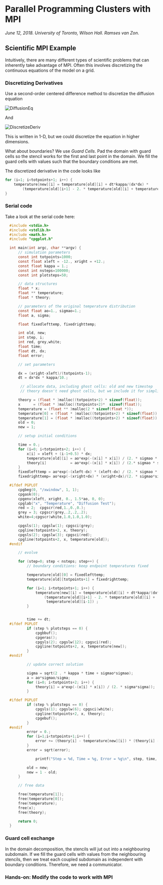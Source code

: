 # Parallel Programming Clusters with MPI
*June 12, 2018. University of Toronto, Wilson Hall. Ramses van Zon*.


## Scientific MPI Example
Intuitively, there are many different types of scientific problems that can inherently take advantage of MPI. Often this involves discretizing the continuous equations of the model on a grid.

### Discretizing Derivatives
Use a second-order centered difference method to discretize the diffusion equation

![DiffusionEq](https://latex.codecogs.com/gif.latex?\frac{\partial&space;T}{\partial&space;t}&space;=&space;K&space;\frac{\partial^2&space;T}{\partial&space;x^2})

And

![DiscretizeDeriv](https://latex.codecogs.com/gif.latex?\frac{\partial^2&space;T}{\partial&space;x^2}&space;\approx&space;\frac{T_{i&plus;1}&space;-&space;2T_{i}&space;&plus;&space;T_{i-1}}{\Delta&space;x^2})

This is written in 1-D, but we could discretize the equation in higher dimensions.

What about boundaries? We use *Guard Cells*. Pad the domain with guard cells so the stencil works for the first and last point in the domain. We fill the guard cells with values such that the boundary conditions are met.

The discretized derivative in the code looks like

```C
for (i=1; i<totpoints+1; i++) {
    temperature[new][i] = temperature[old][i] + dt*kappa/(dx*dx) *
        (temperature[old][i+1] - 2. * temperature[old][i] + temperature[old][i-1]) ;
}
```

### Serial code
Take a look at the serial code here:

```C
  #include <stdio.h>
  #include <stdlib.h>
  #include <math.h>
  #include "cpgplot.h"

  int main(int argc, char **argv) {
      // simulation parameters
      const int totpoints=1000;
      const float xleft = -12., xright = +12.;
      const float kappa = 1.;
      const int nsteps=100000;
      const int plotsteps=50;

      // data structures
      float * x;
      float ** temperature;
      float * theory;

      // parameters of the original temperature distribution
      const float ao=1., sigmao=1.;
      float a, sigma;

      float fixedlefttemp, fixedrighttemp;

      int old, new;
      int step, i;
      int red, grey,white;
      float time;
      float dt, dx;
      float error;

      // set parameters

      dx = (xright-xleft)/(totpoints-1);
      dt = dx*dx * kappa/10.;

       // allocate data, including ghost cells: old and new timestep
       // theory doesn't need ghost cells, but we include it for simplicity

      theory = (float * )malloc((totpoints+2) * sizeof(float));
      x      = (float * )malloc((totpoints+2)*  sizeof(float));
      temperature = (float ** )malloc(2 * sizeof(float *));
      temperature[0] = (float * )malloc((totpoints+2) * sizeof(float));
      temperature[1] = (float * )malloc((totpoints+2) * sizeof(float));
      old = 0;
      new = 1;

      // setup initial conditions

      time = 0.;
      for (i=0; i<totpoints+2; i++) {
          x[i] = xleft + (i-1+0.5) * dx;
          temperature[old][i] = ao*exp(-(x[i] * x[i]) / (2. * sigmao * sigmao));
          theory[i]           = ao*exp(-(x[i] * x[i]) / (2.* sigmao * sigmao));
      }
      fixedlefttemp = ao*exp(-(xleft-dx) * (xleft-dx) / (2. * sigmao * sigmao));
      fixedrighttemp= ao*exp(-(xright+dx) * (xright+dx)/(2. * sigmao*sigmao));

  #ifdef PGPLOT
      cpgbeg(0, "/xwindow", 1, 1);
      cpgask(0);
      cpgenv(xleft, xright, 0., 1.5*ao, 0, 0);
      cpglab("x", "Temperature", "Diffusion Test");
      red = 2;  cpgscr(red,1.,0.,0.);
      grey = 3; cpgscr(grey,.2,.2,.2);
      white=4;cpgscr(white,1.0,1.0,1.0);

      cpgsls(1); cpgslw(1); cpgsci(grey);
      cpgline(totpoints+2, x, theory);
      cpgsls(2); cpgslw(3); cpgsci(red);
      cpgline(totpoints+2, x, temperature[old]);
  #endif

      // evolve

      for (step=0; step < nsteps; step++) {
          // boundary conditions: keep endpoint temperatures fixed

          temperature[old][0] = fixedlefttemp;
          temperature[old][totpoints+1] = fixedrighttemp;

          for (i=1; i<totpoints+1; i++) {
              temperature[new][i] = temperature[old][i] + dt*kappa/(dx*dx) *
                  (temperature[old][i+1] - 2. * temperature[old][i] +
                   temperature[old][i-1]) ;
          }


          time += dt;
  #ifdef PGPLOT
          if (step % plotsteps == 0) {
              cpgbbuf();
              cpgeras();
              cpgsls(2); cpgslw(12); cpgsci(red);
              cpgline(totpoints+2, x, temperature[new]);
          }
  #endif

          // update correct solution

          sigma = sqrt(2 . * kappa * time + sigmao*sigmao);
          a = ao*sigmao/sigma;
          for (i=0; i<totpoints+2; i++) {
              theory[i] = a*exp(-(x[i] * x[i]) / (2. * sigma*sigma));
          }

  #ifdef PGPLOT
          if (step % plotsteps == 0) {
              cpgsls(1); cpgslw(6); cpgsci(white);
              cpgline(totpoints+2, x, theory);
              cpgebuf();
          }
  #endif
          error = 0.;
          for (i=1;i<totpoints+1;i++) {
              error += (theory[i] - temperature[new][i]) * (theory[i] - temperature[new][i]);
          }
          error = sqrt(error);

              printf("Step = %d, Time = %g, Error = %g\n", step, time, error);

          old = new;
          new = 1 - old;
      }

      // free data

      free(temperature[1]);
      free(temperature[0]);
      free(temperature);
      free(x);
      free(theory);

      return 0;
  }
```
### Guard cell exchange
In the domain decomposition, the stencils will jut out into a neighbouring subdomain. If we fill the guard cells with values from the neighbouring stencils, then we treat each coupled subdomain as independent with boundary conditions. Therefore, we need a communicator.

### Hands-on: Modify the code to work with MPI
